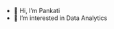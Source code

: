 - 👋 Hi, I’m Pankati
- 👀 I’m interested in Data Analytics


<!---
Pankati/Pankati is a ✨ special ✨ repository because its `README.md` (this file) appears on your GitHub profile.
You can click the Preview link to take a look at your changes.
--->
